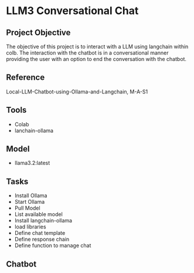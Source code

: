 # LLM3 Conversational Chat


## Project Objective
The objective of this project is to interact with a LLM using langchain within colb.  The interaction with the chatbot is in a conversational manner providing the user with an option to end the conversation with the chatbot.

## Reference
Local-LLM-Chatbot-using-Ollama-and-Langchain, M-A-S1

## Tools
- Colab
- lanchain-ollama

## Model
- llama3.2:latest

## Tasks
- Install Ollama
- Start Ollama
- Pull Model
- List available model
- Install langchain-ollama
- load libraries
- Define chat template
- Define response chain
- Define function to manage chat

## Chatbot






